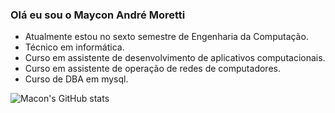 ### Olá  eu sou o Maycon André Moretti


-  Atualmente estou no sexto semestre de Engenharia da Computação.
-  Técnico em informática.
-  Curso em assistente de desenvolvimento de aplicativos computacionais.
-  Curso em assistente de operação de redes de computadores.
-  Curso de DBA em mysql.

![Macon's GitHub stats](https://github-readme-stats.vercel.app/api?username=MayconMoretti&show_icons=true&theme=merko)
